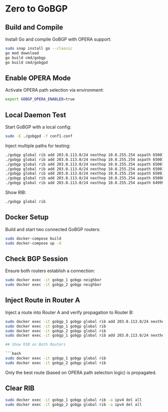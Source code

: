 # Zero to GoBGP

## Build and Compile

Install Go and compile GoBGP with OPERA support:

```bash
sudo snap install go --classic
go mod download
go build cmd/gobgp
go build cmd/gobgpd
```

## Enable OPERA Mode

Activate OPERA path selection via environment:

```bash
export GOBGP_OPERA_ENABLED=true
```

## Local Daemon Test

Start GoBGP with a local config:

```bash
sudo -E ./gobgpd -f conf1.conf
```

Inject multiple paths for testing:

```bash
./gobgp global rib add 203.0.113.0/24 nexthop 10.0.255.254 aspath 65001,65001,65001 identifier 1
./gobgp global rib add 203.0.113.0/24 nexthop 10.0.255.254 aspath 65001,65001 identifier 2
./gobgp global rib add 203.0.113.0/24 nexthop 10.0.255.254 aspath 65001,65000 identifier 3
./gobgp global rib add 203.0.113.0/24 nexthop 10.0.255.254 aspath 65001,65002 identifier 4
./gobgp global rib add 203.0.113.0/24 nexthop 10.0.255.254 aspath 65001 identifier 5
./gobgp global rib add 203.0.113.0/24 nexthop 10.0.255.254 aspath 65000 identifier 6
./gobgp global rib add 203.0.113.0/24 nexthop 10.0.255.254 aspath 64999
```

Show RIB:
```bash
./gobgp global rib
```

## Docker Setup

Build and start two connected GoBGP routers:

```bash
sudo docker-compose build
sudo docker-compose up -d
```

## Check BGP Session

Ensure both routers establish a connection:

```bash
sudo docker exec -it gobgp_1 gobgp neighbor
sudo docker exec -it gobgp_2 gobgp neighbor
```

## Inject Route in Router A

Inject a route into Router A and verify propagation to Router B:

```bash
sudo docker exec -it gobgp_1 gobgp global rib add 203.0.113.0/24 nexthop 10.0.0.254 aspath 65001,65000
sudo docker exec -it gobgp_1 gobgp global rib
sudo docker exec -it gobgp_2 gobgp global rib
sudo docker exec -it gobgp_1 gobgp global rib add 203.0.113.0/24 nexthop 10.0.0.254 aspath 65001,65000,64999 identifier 2```

## Show RIB on Both Routers

```bash
sudo docker exec -it gobgp_1 gobgp global rib
sudo docker exec -it gobgp_2 gobgp global rib
```

Only the best route (based on OPERA path selection logic) is propagated.

## Clear RIB

```bash
sudo docker exec -it gobgp_1 gobgp global rib -a ipv4 del all
sudo docker exec -it gobgp_2 gobgp global rib -a ipv4 del all
```
